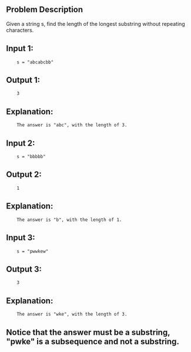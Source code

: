 ## Problem Description

Given a string s, find the length of the longest substring without repeating characters.

## Input 1: 
		s = "abcabcbb"
## Output 1: 
		3
## Explanation: 
		The answer is "abc", with the length of 3.

## Input 2: 
		s = "bbbbb"
## Output 2: 
		1
## Explanation: 
		The answer is "b", with the length of 1.

## Input 3: 
		s = "pwwkew"
## Output 3: 
		3
## Explanation: 
		The answer is "wke", with the length of 3.
	
## Notice that the answer must be a substring, "pwke" is a subsequence and not a substring.
